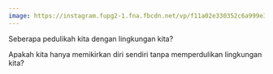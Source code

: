 ```yaml
---
image: https://instagram.fupg2-1.fna.fbcdn.net/vp/f11a02e330352c6a999e307a99b9e5e2/5CF715DC/t51.2885-15/e35/51385506_322970898346778_5173183309738540599_n.jpg
---
```


Seberapa pedulikah kita dengan lingkungan kita?

Apakah kita hanya memikirkan diri sendiri tanpa memperdulikan lingkungan kita?